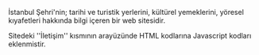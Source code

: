İstanbul Şehri'nin;
tarihi ve turistik yerlerini,
kültürel yemeklerini,
yöresel kıyafetleri hakkında bilgi içeren bir web sitesidir.

Sitedeki ''İletişim'' kısmının arayüzünde HTML kodlarına Javascript kodları eklenmistir.
